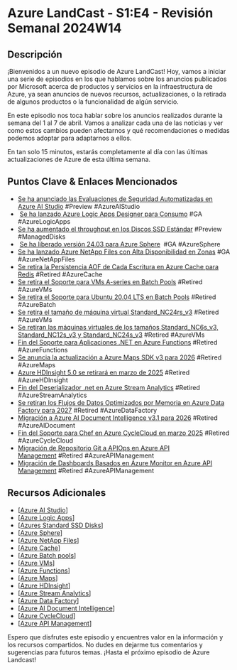 # Azure LandCast - S1:E4 - Revisión Semanal 2024W14
  
## Descripción  
¡Bienvenidos a un nuevo episodio de Azure LandCast! Hoy, vamos a iniciar una serie de episodios en los que hablamos sobre los anuncios publicados por Microsoft acerca de productos y servicios en la infraestructura de Azure, ya sean anuncios de nuevos recursos, actualizaciones, o la retirada de algunos productos o la funcionalidad de algún servicio.  
  
En este episodio nos toca hablar sobre los anuncios realizados durante la semana del 1 al 7 de abril. Vamos a analizar cada una de las noticias y ver como estos cambios pueden afectarnos y qué recomendaciones o medidas podemos adoptar para adaptarnos a ellos.   
  
En tan solo 15 minutos, estarás completamente al día con las últimas actualizaciones de Azure de esta última semana. 
  
## Puntos Clave & Enlaces Mencionados

- [Se ha anunciado las Evaluaciones de Seguridad Automatizadas en Azure AI Studio](https://azure.microsoft.com/en-us/updates/azure-ai-studio-safety-evaluations/) #Preview #AzureAIStudio
-  [Se ha lanzado Azure Logic Apps Designer para Consumo](https://azure.microsoft.com/en-us/updates/ga-azure-logic-apps-designer-for-consumption/) #GA #AzureLogicApps
- [Se ha aumentado el throughput en los Discos SSD Estándar](https://azure.microsoft.com/en-us/updates/ga-improved-throughput-performance-on-azure-disks-standard-ssd/) #Preview #ManagedDisks
-  [Se ha liberado versión 24.03 para Azure Sphere](https://azure.microsoft.com/en-us/updates/azure-sphere-os-version-2403-is-now-available-for-evaluation/)  #GA #AzureSphere
- [Se ha lanzado Azure NetApp Files con Alta Disponibilidad en Zonas](https://azure.microsoft.com/en-us/updates/general-availability-availability-zone-volume-placement-for-azure-netapp-files/) #GA #AzureNetAppFiles
- [Se retira la Persistencia AOF de Cada Escritura en Azure Cache para Redis](https://azure.microsoft.com/en-us/updates/everywrite-aof-persistence-on-azure-cache-for-redis-enterprise-and-enterprise-flash-will-be-retired-on-1-april-2025/) #Retired #AzureCache
- [Se retira el Soporte para VMs A-series en Batch Pools](https://azure.microsoft.com/en-us/updates/support-for-basic-and-standard-aseries-vm-families-support-will-be-retired-on-31-august-2024-for-batch-pools/) #Retired #AzureVMs 
- [Se retira el Soporte para Ubuntu 20.04 LTS en Batch Pools](https://azure.microsoft.com/en-us/updates/support-for-ubuntu-2004-lts-for-batch-pools-will-be-retired-on-23-april-2025/) #Retired #AzureBatch 
- [Se retira el tamaño de máquina virtual Standard_NC24rs_v3](https://azure.microsoft.com/en-us/updates/standardnc24rsv3-virtual-machines-will-be-retired-on-march-31st-2025/) #Retired #AzureVMs 
- [Se retiran las máquinas virtuales de los tamaños Standard_NC6s_v3, Standard_NC12s_v3 y Standard_NC24s_v3](https://azure.microsoft.com/en-us/updates/standardnc6sv3-standardnc12sv3-and-standardnc24sv3-azure-virtual-machines-will-be-retired-on-september-30-2025/) #Retired #AzureVMs 
- [Fin del Soporte para Aplicaciones .NET en Azure Functions](https://azure.microsoft.com/en-us/updates/retirement-support-for-the-inprocess-model-for-net-apps-in-azure-functions-ends-10-november-2026/) #Retired #AzureFunctions
- [Se anuncia la actualización a Azure Maps SDK v3 para 2026](https://azure.microsoft.com/en-us/updates/azure-maps-web-sdk-map-control-version-20x-and-azure-maps-service-module-will-be-retired-on-30-september-2026/) #Retired #AzureMaps
- [Azure HDInsight 5.0 se retirará en marzo de 2025](https://azure.microsoft.com/en-us/updates/hdinsight5retire/) #Retired #AzureHDInsight
- [Fin del Deserializador .net en Azure Stream Analytics](https://azure.microsoft.com/en-us/updates/custom-net-deserializer-for-azure-stream-analytics-will-be-retired-on-30-september-2024/) #Retired #AzureStreamAnalytics
- [Se retiran los Flujos de Datos Optimizados por Memoria en Azure Data Factory para 2027](https://azure.microsoft.com/en-us/updates/were-retiring-memory-optimized-data-flows-in-azure-data-factory-use-general-purpose-for-better-performance-at-a-lower-price/) #Retired #AzureDataFactory
- [Migración a Azure AI Document Intelligence v3.1 para 2026](https://azure.microsoft.com/en-us/updates/migrate-to-azure-ai-document-intelligence-v31-ga-version/) #Retired #AzureAIDocument
- [Fin del Soporte para Chef en Azure CycleCloud en marzo 2025](https://azure.microsoft.com/en-us/updates/azure-cyclecloud-support-for-chef-runlists-and-cookbooks-in-clusterinit-projects-is-ending-on-31-march-2025/) #Retired #AzureCycleCloud
- [Migración de Repositorio Git a APIOps en Azure API Management](https://azure.microsoft.com/en-us/updates/migrate-your-git-repository-to-automated-deployments-with-apiops-by-15-march-2025/) #Retired #AzureAPIManagement
- [Migración de Dashboards Basados en Azure Monitor en Azure API Management](https://azure.microsoft.com/en-us/updates/begin-using-azure-monitor-based-dashboards-in-azure-api-management-before-the-builtin-analytics-dashboards-are-retired-on-15/) #Retired #AzureAPIManagement 

## Recursos Adicionales  
- [[Azure AI Studio](https://learn.microsoft.com/en-us/azure/ai-studio/what-is-ai-studio?tabs=home)]  
- [[Azure Logic Apps](https://learn.microsoft.com/en-us/azure/logic-apps/logic-apps-overview)]  
- [[Azures Standard SSD Disks](https://learn.microsoft.com/en-us/azure/virtual-machines/disks-types#standard-ssds)]  
- [[Azure Sphere](https://learn.microsoft.com/en-us/azure-sphere/product-overview/what-is-azure-sphere?view=azure-sphere-integrated)]  
- [[Azure NetApp Files](https://learn.microsoft.com/en-us/azure/azure-netapp-files/azure-netapp-files-introduction)]  
- [[Azure Cache](https://learn.microsoft.com/en-us/azure/azure-cache-for-redis/cache-overview)]  
- [[Azure Batch pools](https://learn.microsoft.com/en-us/azure/batch/nodes-and-pools)]  
- [[Azure VMs](https://learn.microsoft.com/en-us/azure/virtual-machines/overview)]  
- [[Azure Functions](https://learn.microsoft.com/en-us/azure/azure-functions/functions-overview?pivots=programming-language-csharp)]  
- [[Azure Maps](https://learn.microsoft.com/en-us/azure/azure-maps/about-azure-maps)]  
- [[Azure HDInsight](https://learn.microsoft.com/en-us/azure/hdinsight/hdinsight-overview)]  
- [[Azure Stream Analytics](https://learn.microsoft.com/en-us/azure/stream-analytics/stream-analytics-introduction)]  
- [[Azure Data Factory](https://learn.microsoft.com/en-us/azure/data-factory/introduction)]  
- [[Azure AI Document Intelligence](https://learn.microsoft.com/en-us/azure/ai-services/document-intelligence/overview?view=doc-intel-4.0.0)]  
- [[Azure CycleCloud](https://learn.microsoft.com/en-us/azure/cyclecloud/overview?view=cyclecloud-8)]  
- [[Azure API Management](https://learn.microsoft.com/en-us/azure/api-management/api-management-key-concepts)]  
  
Espero que disfrutes este episodio y encuentres valor en la información y los recursos compartidos. No dudes en dejarme tus comentarios y sugerencias para futuros temas. ¡Hasta el próximo episodio de Azure Landcast!